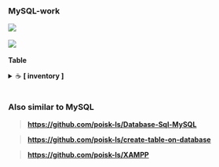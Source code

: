 
### MySQL-work


<p><img src="https://img.shields.io/badge/MySQL-005C84?style=for-the-badge&logo=mysql&logoColor=white"</p>

<p><img src="https://img.shields.io/badge/Database-CF96FD?style=for-the-badge&logo=Database&logoColor=393665"</p>

**Table**
<details>
    <summary>&#9749 <b>[ inventory ]</b></summary><br/>

<p><img src="https://github.com/poisk-ls/MySQL-work/blob/master/assets/table%20%5Binventory%5D/inventory%201.jpg" width="90%"/><img src="https://github.com/poisk-ls/MySQL-work/blob/master/assets/table%20%5Binventory%5D/inventory%202.jpg" width="90%"/></p>

</details>








#
### Also similar to MySQL 

>**https://github.com/poisk-ls/Database-Sql-MySQL**

>**https://github.com/poisk-ls/create-table-on-database**

>**https://github.com/poisk-ls/XAMPP**
